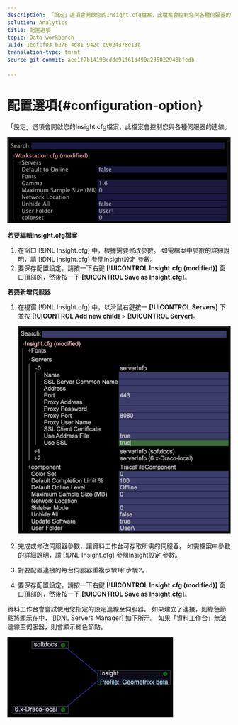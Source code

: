 ```yaml
---
description: 「設定」選項會開啟您的Insight.cfg檔案，此檔案會控制您與各種伺服器的連線。
solution: Analytics
title: 配置選項
topic: Data workbench
uuid: 1edfcf03-b278-4d81-942c-c9024378e13c
translation-type: tm+mt
source-git-commit: aec1f7b14198cdde91f61d490a235022943bfedb

---
```



# 配置選項{#configuration-option}

「設定」選項會開啟您的Insight.cfg檔案，此檔案會控制您與各種伺服器的連線。

![](assets/cfg_Workstation.png)

**若要編輯Insight.cfg檔案**

1. 在窗口 [!DNL Insight.cfg] 中，根據需要修改參數。 如需檔案中參數的詳細說明，請 [!DNL Insight.cfg] 參閱Insight設定 [參數](../../../home/c-get-started/c-insght-config-param.md#concept-14da97d0756348e885c08ca9e866074b)。
1. 要保存配置設定，請按一下右鍵 **[!UICONTROL Insight.cfg (modified)]** 窗口頂部的，然後按一下 **[!UICONTROL Save as Insight.cfg]**。

**若要新增伺服器**

1. 在視窗 [!DNL Insight.cfg] 中，以滑鼠右鍵按一 **[!UICONTROL Servers]** 下並按 **[!UICONTROL Add new child]** > **[!UICONTROL Server]**。

   ![](assets/cfg_Workstation_AddServer.png)

1. 完成或修改伺服器參數，讓資料工作台可存取所需的伺服器。 如需檔案中參數的詳細說明，請 [!DNL Insight.cfg] 參閱Insight設定 [參數](../../../home/c-get-started/c-insght-config-param.md#concept-14da97d0756348e885c08ca9e866074b)。
1. 對要配置連接的每台伺服器重複步驟1和步驟2。
1. 要保存配置設定，請按一下右鍵 **[!UICONTROL Insight.cfg (modified)]** 窗口頂部的，然後按一下 **[!UICONTROL Save as Insight.cfg]**。

資料工作台會嘗試使用您指定的設定連線至伺服器。 如果建立了連接，則綠色節點將顯示在中， [!DNL Servers Manager] 如下所示。 如果「資料工作台」無法連線至伺服器，則會顯示紅色節點。

![](assets/vis_SysStat_RedGreenDots.png)

